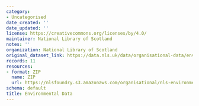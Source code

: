 ```yaml
---
category:
- Uncategorised
date_created: ''
date_updated: ''
license: https://creativecommons.org/licenses/by/4.0/
maintainer: National Library of Scotland
notes: ''
organization: National Library of Scotland
original_dataset_link: https://data.nls.uk/data/organisational-data/environmental-data/
records: 11
resources:
- format: ZIP
  name: ZIP
  url: https://nlsfoundry.s3.amazonaws.com/organisational/nls-environmental-data.zip
schema: default
title: Environmental Data
---
```

